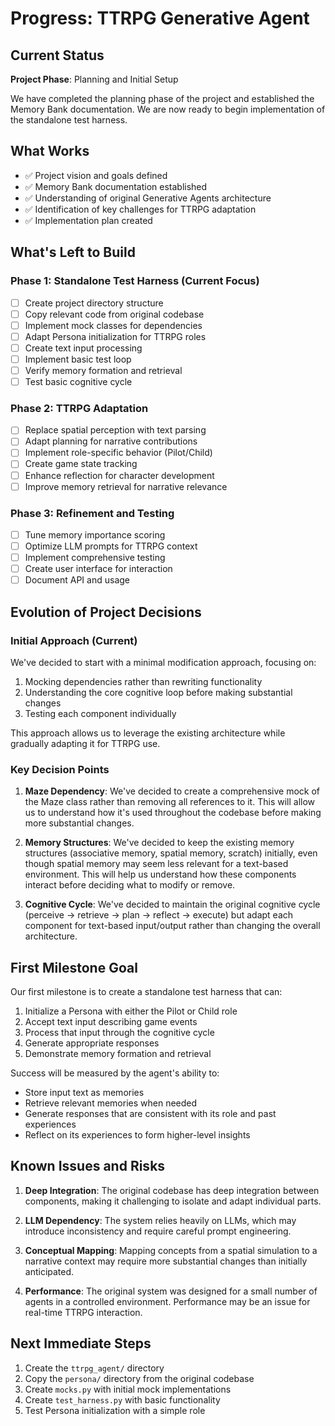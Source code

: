 # Progress: TTRPG Generative Agent

## Current Status

**Project Phase**: Planning and Initial Setup

We have completed the planning phase of the project and established the Memory Bank documentation. We are now ready to begin implementation of the standalone test harness.

## What Works

- ✅ Project vision and goals defined
- ✅ Memory Bank documentation established
- ✅ Understanding of original Generative Agents architecture
- ✅ Identification of key challenges for TTRPG adaptation
- ✅ Implementation plan created

## What's Left to Build

### Phase 1: Standalone Test Harness (Current Focus)

- [ ] Create project directory structure
- [ ] Copy relevant code from original codebase
- [ ] Implement mock classes for dependencies
- [ ] Adapt Persona initialization for TTRPG roles
- [ ] Create text input processing
- [ ] Implement basic test loop
- [ ] Verify memory formation and retrieval
- [ ] Test basic cognitive cycle

### Phase 2: TTRPG Adaptation

- [ ] Replace spatial perception with text parsing
- [ ] Adapt planning for narrative contributions
- [ ] Implement role-specific behavior (Pilot/Child)
- [ ] Create game state tracking
- [ ] Enhance reflection for character development
- [ ] Improve memory retrieval for narrative relevance

### Phase 3: Refinement and Testing

- [ ] Tune memory importance scoring
- [ ] Optimize LLM prompts for TTRPG context
- [ ] Implement comprehensive testing
- [ ] Create user interface for interaction
- [ ] Document API and usage

## Evolution of Project Decisions

### Initial Approach (Current)

We've decided to start with a minimal modification approach, focusing on:
1. Mocking dependencies rather than rewriting functionality
2. Understanding the core cognitive loop before making substantial changes
3. Testing each component individually

This approach allows us to leverage the existing architecture while gradually adapting it for TTRPG use.

### Key Decision Points

1. **Maze Dependency**: We've decided to create a comprehensive mock of the Maze class rather than removing all references to it. This will allow us to understand how it's used throughout the codebase before making more substantial changes.

2. **Memory Structures**: We've decided to keep the existing memory structures (associative memory, spatial memory, scratch) initially, even though spatial memory may seem less relevant for a text-based environment. This will help us understand how these components interact before deciding what to modify or remove.

3. **Cognitive Cycle**: We've decided to maintain the original cognitive cycle (perceive → retrieve → plan → reflect → execute) but adapt each component for text-based input/output rather than changing the overall architecture.

## First Milestone Goal

Our first milestone is to create a standalone test harness that can:
1. Initialize a Persona with either the Pilot or Child role
2. Accept text input describing game events
3. Process that input through the cognitive cycle
4. Generate appropriate responses
5. Demonstrate memory formation and retrieval

Success will be measured by the agent's ability to:
- Store input text as memories
- Retrieve relevant memories when needed
- Generate responses that are consistent with its role and past experiences
- Reflect on its experiences to form higher-level insights

## Known Issues and Risks

1. **Deep Integration**: The original codebase has deep integration between components, making it challenging to isolate and adapt individual parts.

2. **LLM Dependency**: The system relies heavily on LLMs, which may introduce inconsistency and require careful prompt engineering.

3. **Conceptual Mapping**: Mapping concepts from a spatial simulation to a narrative context may require more substantial changes than initially anticipated.

4. **Performance**: The original system was designed for a small number of agents in a controlled environment. Performance may be an issue for real-time TTRPG interaction.

## Next Immediate Steps

1. Create the `ttrpg_agent/` directory
2. Copy the `persona/` directory from the original codebase
3. Create `mocks.py` with initial mock implementations
4. Create `test_harness.py` with basic functionality
5. Test Persona initialization with a simple role
